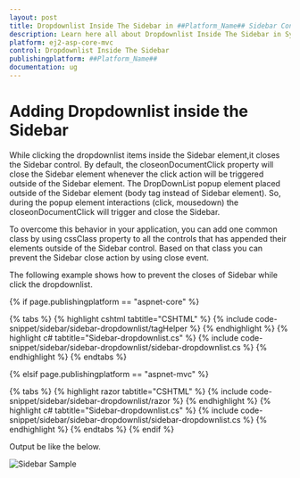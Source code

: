 ```yaml
---
layout: post
title: Dropdownlist Inside The Sidebar in ##Platform_Name## Sidebar Control
description: Learn here all about Dropdownlist Inside The Sidebar in Syncfusion ##Platform_Name## Sidebar control of Syncfusion Essential JS 2 and more.
platform: ej2-asp-core-mvc
control: Dropdownlist Inside The Sidebar
publishingplatform: ##Platform_Name##
documentation: ug
---
```



# Adding Dropdownlist inside the Sidebar

While clicking the dropdownlist items inside the Sidebar element,it closes the Sidebar control. By default, the closeonDocumentClick property will close the Sidebar element whenever the click action will be triggered outside of the Sidebar element. The DropDownList popup element placed outside of the Sidebar element (body tag instead of Sidebar element). So, during the popup element interactions (click, mousedown) the closeonDocumentClick will trigger and close the Sidebar.

To overcome this behavior in your application, you can add one common class by using cssClass property to all the controls that has appended their elements outside of the Sidebar control. Based on that class you can prevent the Sidebar close action by using close event.

The following example shows how to prevent the closes of Sidebar while click the dropdownlist.

{% if page.publishingplatform == "aspnet-core" %}

{% tabs %}
{% highlight cshtml tabtitle="CSHTML" %}
{% include code-snippet/sidebar/sidebar-dropdownlist/tagHelper %}
{% endhighlight %}
{% highlight c# tabtitle="Sidebar-dropdownlist.cs" %}
{% include code-snippet/sidebar/sidebar-dropdownlist/sidebar-dropdownlist.cs %}
{% endhighlight %}
{% endtabs %}

{% elsif page.publishingplatform == "aspnet-mvc" %}

{% tabs %}
{% highlight razor tabtitle="CSHTML" %}
{% include code-snippet/sidebar/sidebar-dropdownlist/razor %}
{% endhighlight %}
{% highlight c# tabtitle="Sidebar-dropdownlist.cs" %}
{% include code-snippet/sidebar/sidebar-dropdownlist/sidebar-dropdownlist.cs %}
{% endhighlight %}
{% endtabs %}
{% endif %}



Output be like the below.

![Sidebar Sample](../images/dropdownlist.png)